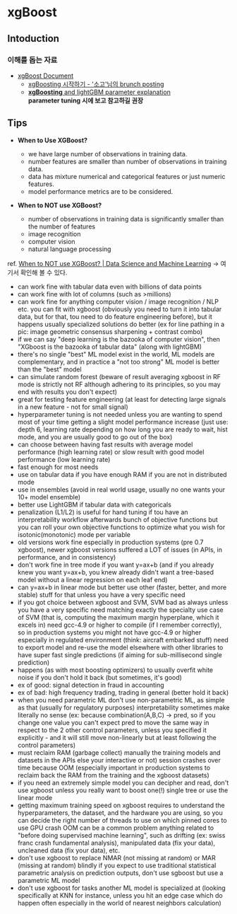 # xgBoost

## Intoduction 

### 이해를 돕는 자료 
- [xgBoost Document](https://xgboost.readthedocs.io/en/latest/)
    - [xgBoosting 시작하기 - '소고'님의 brunch posting](https://brunch.co.kr/@snobberys/137)
    - [**xgBoosting** and lightGBM parameter explanation](https://sites.google.com/view/lauraepp/parameters)  
    **parameter tuning 시에 보고 참고하길 권장**

## Tips
- **When to Use XGBoost?**
    - we have large number of observations in training data.
    - number features are smaller than number of observations in training data.
    - data has mixture numerical and categorical features or just numeric features.
    - model performance metrics are to be considered.  

- **When to NOT use XGBoost?**
    - number of observations in training data is significantly smaller than the number of features
    - image recognition
    - computer vision
    - natural language processing

ref. [When to NOT use XGBoost? | Data Science and Machine Learning](https://www.kaggle.com/discussion/196542?fbclid=IwAR132c6fD_Rh3ZR1io_FInrLmSHVdPI53pw0q51kaUplR1LiDOsQ0rnVtIg) → 여기서 확인해 볼 수 있다. 


- can work fine with tabular data even with billions of data points
- can work fine with lot of columns (such as >millions)
- can work fine for anything computer vision / image recognition / NLP etc. you can fit with xgboost (obviously you need to turn it into tabular data, but for that, tou need to do feature engineering before), but it happens usually specialized solutions do better (ex for line pathing in a pic: image geometric consensus sharpening + contrast combo)
- if we can say "deep learning is the bazooka of computer vision", then "XGboost is the bazooka of tabular data" (along with lightGBM)
- there's no single "best" ML model exist in the world, ML models are complementary, and in practice a "not too strong" ML model is better than the "best" model
- can simulate random forest (beware of result averaging xgboost in RF mode is strictly not RF although adhering to its principles, so you may end with results you don't expect)
- great for testing feature engineering (at least for detecting large signals in a new feature - not for small signal)
- hyperparameter tuning is not needed unless you are wanting to spend most of your time getting a slight model performance increase (just use: depth 6, learning rate depending on how long you are ready to wait, hist mode, and you are usually good to go out of the box)
- can choose between having fast results with average model performance (high learning rate) or slow result with good model performance (low learning rate)
- fast enough for most needs
- use on tabular data if you have enough RAM if you are not in distributed mode
- use in ensembles (avoid in real world usage, usually no one wants your 10+ model ensemble)
- better use LightGBM if tabular data with categoricals
- penalization (L1/L2) is useful for hand tuning if tou have an interpretability workflow afterwards bunch of objective functions but you can roll your own objective functions to optimize what you wish for isotonic(monotonic) mode per variable
- old versions work fine especially in production systems (pre 0.7 xgboost), newer xgboost versions suffered a LOT of issues (in APIs, in performance, and in consistency)
- don't work fine in tree mode if you want y=ax+b (and if you already knew you want y=ax+b, you knew already didn't want a tree-based model without a linear regression on each leaf end)
- can y=ax+b in linear mode but better use other (faster, better, and more stable) stuff for that unless you have a very specific need
- if you got choice between xgboost and SVM, SVM bad as always unless you have a very specific need matching exactly the specialty use case of SVM (that is, computing the maximum margin hyperplane, which it excels in) need gcc-4.9 or higher to compile (if I remember correctly), so in production systems you might not have gcc-4.9 or higher especially in regulated environment (think: aircraft embarked stuff) need to export model and re-use the model elsewhere with other libraries to have super fast single predictions (if aiming for sub-millisecond single prediction)
- happens (as with most boosting optimizers) to usually overfit white noise if you don't hold it back (but sometimes, it's good) 
- ex of good:  signal detection in fraud in accounting 
- ex of bad:  high frequency trading, trading in general (better hold it back)
- when you need parametric ML don't use non-parametric ML, as simple as that (usually for regulatory purposes) interpretability sometimes make literally no sense 
(ex: because combination(A,B,C) -> pred, so if you change one value you can't expect pred to move the same way in respect to the 2 other control parameters, unless you specified it explicitly - and it will still move non-linearly but at least following the control parameters)
- must reclaim RAM (garbage collect) manually the training models and datasets in the APIs else your interactive or not) session crashes over time because OOM (especially important in production systems to reclaim back the RAM from the training and the xgboost datasets)
- if you need an extremely simple model you can decipher and read, don't use xgboost unless you really want to boost one(!) single tree or use the linear mode
- getting maximum training speed on xgboost requires to understand the hyperparameters, the dataset, and the hardware you are using, so you can decide the right number of threads to use on which pinned cores to use GPU crash OOM can be a common problem anything related to "before doing supervised machine learning", such as drifting (ex: swiss franc crash fundamental analysis), manipulated data (fix your data), uncleaned data (fix your data), etc.
- don't use xgboost to replace NMAR (not missing at random) or MAR (missing at random) blindly if you expect to use traditional statistical parametric analysis on prediction outputs, don't use sgboost but use a parametric ML model
- don't use xgboost for tasks another ML model is specialized at (looking specifically at KNN for instance, unless you hit an edge case which do happen often especially in the world of nearest neighbors calculation)